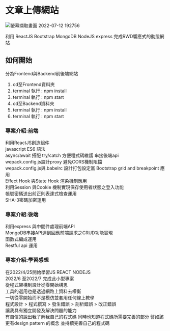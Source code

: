 # 文章上傳網站
  
![螢幕擷取畫面 2022-07-12 192756](https://user-images.githubusercontent.com/95478695/178481407-8e549992-b559-47b7-a138-0d094b8db6fe.png)


利用 ReactJS Bootstrap MongoDB NodeJS express 完成RWD響應式的動態網站  

## 如何開始

分為Frontend與Backend前後端網站  
1. cd至Frontend資料夾  
2. terminal 執行 : npm install   
3. terminal 執行 : npm start   
4. cd至Backend資料夾  
5. terminal 執行 : npm install   
6. terminal 執行 : npm start   


### 專案介紹:前端  

利用ReactJS創造組件  
javascript ES6 語法  
async/await 搭配 try/catch 方便程式碼維護 串接後端api  
wepack.config.js設計proxy 避免CORS機制阻擋  
wepack.config.js與.babelrc 設計打包設定黨
Bootstrap grid and breakpoint 應用  
Effect Hook 與State Hook 渲染機制應用  
利用Session 與Cookie 機制實現保存使用者狀態之登入功能  
帳號密碼送出前正則表達式檢查運用  
SHA-3密碼加密運用  


### 專案介紹:後端  

利用express 與中間件處理前端API  
MongoDB串接API達到回應前端請求之CRUD功能實現  
函數式編成運用  
Restful api 運用  

### 專案介紹:學習感想
在2022/4/25開始學習JS REACT NODEJS  
2022/6 至2022/7 完成此小型專案  
從程式架構到設計從零開始構思  
工具的選用也是透過網路上資料去權衡  
一切從零開始而不是模仿並套用任何線上教學  
程式設計 > 程式撰寫 > 發生錯誤 > 剖析錯誤 > 改正錯誤  
讓我具有獨立開發及解決問題的能力  
有自信的說出我了解我自己的程式碼
同時也知道程式碼所需要完善的部分
譬如該更有design pattern 的概念
並持續完善自己的程式碼



